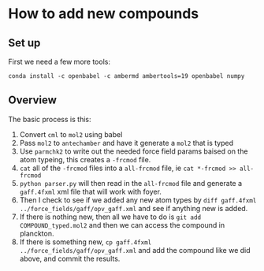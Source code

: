# How to add new compounds

## Set up 

First we need a few more tools:

```
conda install -c openbabel -c ambermd ambertools=19 openbabel numpy
```

## Overview

The basic process is this:

1. Convert `cml` to `mol2` using babel
1. Pass `mol2` to `antechamber` and have it generate a `mol2` that is typed
1. Use `parmchk2` to write out the needed force field params baised on the atom typeing, this creates a `-frcmod` file.
1. `cat` all of the `-frcmod` files into a `all-frcmod` file, ie `cat *-frcmod >> all-frcmod`
1. `python parser.py` will then read in the `all-frcmod` file and generate a `gaff.4fxml` xml file that will work with foyer.
1. Then I check to see if we added any new atom types by `diff gaff.4fxml ../force_fields/gaff/opv_gaff.xml` and see if anything new is added.
1. If there is nothing new, then all we have to do is `git add COMPOUND_typed.mol2` and then we can access the compound in planckton.
1. If there is something new, `cp gaff.4fxml ../force_fields/gaff/opv_gaff.xml` and add the compound like we did above, and commit the results.
